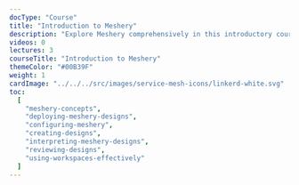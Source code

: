 ```yaml
---
docType: "Course"
title: "Introduction to Meshery"
description: "Explore Meshery comprehensively in this introductory course. Cover foundational concepts, architectural components, and logical structures. Learn how to create, deploy, and interpret designs. Gain practical insights into configuring Meshery through workspaces and leverage its collaborative attributes to manage your infrastructure."
videos: 0
lectures: 3
courseTitle: "Introduction to Meshery"
themeColor: "#00B39F"
weight: 1
cardImage: "../../../src/images/service-mesh-icons/linkerd-white.svg"
toc:
  [
    "meshery-concepts",
    "deploying-meshery-designs",
    "configuring-meshery",
    "creating-designs",
    "interpreting-meshery-designs",
    "reviewing-designs",
    "using-workspaces-effectively"
  ]
---
```



<!-- Link to Learning Path outline for Mastering Meshery - https://docs.google.com/document/d/1j4ADAKASH7IqnA9MVmRUNJwh6o0ibblCpPU6xe1sH6M/edit# 
 -->

